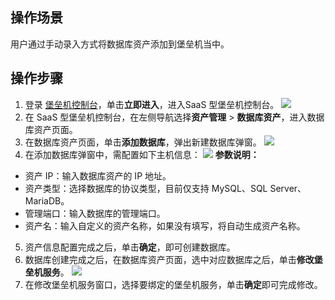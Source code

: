 ## 操作场景
用户通过手动录入方式将数据库资产添加到堡垒机当中。
 


## 操作步骤
1. 登录 [堡垒机控制台](https://console.cloud.tencent.com/dsgc/bh)，单击**立即进入**，进入SaaS 型堡垒机控制台。
![](https://qcloudimg.tencent-cloud.cn/raw/b2f6673b0cad7c2f423a6b6e287179af.png)
2. 在 SaaS 型堡垒机控制台，在左侧导航选择**资产管理** > **数据库资产**，进入数据库资产页面。
3. 在数据库资产页面，单击**添加数据库**，弹出新建数据库弹窗。
![](https://qcloudimg.tencent-cloud.cn/raw/c585de1f3350962a4a7f0858f4ee1e41.png)
4. 在添加数据库弹窗中，需配置如下主机信息：
 ![](https://qcloudimg.tencent-cloud.cn/raw/8681c6e063be8182eff4cdec85e069c7.png)
**参数说明：**
 - 资产 IP：输入数据库资产的 IP 地址。
 - 资产类型：选择数据库的协议类型，目前仅支持 MySQL、SQL Server、MariaDB。
 - 管理端口：输入数据库的管理端口。
 - 资产名：输入自定义的资产名称，如果没有填写，将自动生成资产名称。 
5. 资产信息配置完成之后，单击**确定**，即可创建数据库。
6. 数据库创建完成之后，在数据库资产页面，选中对应数据库之后，单击**修改堡垒机服务**。
![](https://qcloudimg.tencent-cloud.cn/raw/49325f620ba9f5cd5a3df69c74c1f707.png)
7. 在修改堡垒机服务窗口，选择要绑定的堡垒机服务，单击**确定**即可完成修改。
